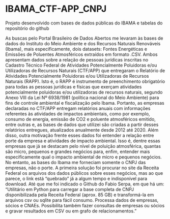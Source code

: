 # IBAMA_CTF-APP_CNPJ
Projeto desenvolvido com bases de dados públicas do IBAMA e tabelas do repositório do github

As buscas pelo Portal Brasileiro de Dados Abertos me levaram às bases de dados do Instituto do Meio Ambiente e dos Recursos Naturais Renováveis (Ibama), mais especificamente, dois datasets: Fontes Energéticas e Emissões de Poluentes Atmosféricos extraídos em formato .CSV. Ambos apresentam dados sobre a relação de pessoas jurídicas inscritas no Cadastro Técnico Federal de Atividades Potencialmente Poluidoras e/ou Utilizadoras de Recursos Naturais (CTF/APP) que entregaram o Relatório de Atividades Potencialmente Poluidoras e/ou Utilizadoras de Recursos Naturais (RAPP). Isto é, o RAPP é instrumento de preenchimento obrigatório para todas as pessoas jurídicas e físicas que exerçam atividades potencialmente poluidoras e/ou utilizadoras de recursos naturais, segundo Anexo VIII da Lei Nº 6938/1981 (política nacional do Meio Ambiente) para fins de controle ambiental e fiscalização pelo Ibama. Portanto, as empresas declaradas no CTF/APP entregam relatórios anuais com informações referentes às atividades de impactos ambientais, como por exemplo, consumo de energia, emissão de CO2 e poluente atmosféricos emitido, entre outras e, as bases de dados que utilizei são criadas a partir desses relatórios entregues, atualizados anualmente desde 2012 até 2020.
Além disso, outra motivação frente esses dados foi entender a relação entre porte da empresa e atividades de impacto ambiental. Isso é, dentre essas empresas que já se destacam pelo nível de poluição atmosférica, quantas são micro, pequenos e grandes negócios para, enfim, entender mais especificamente qual o impacto ambiental de micro e pequenos negócios.
No entanto, as bases do Ibama me forneciam somente o CNPJ das empresas, não o porte. A primeira solução foi procurar no site da Receita Federal os arquivos dos dados públicos sobre esses negócios, mas ao que parece, o link está “quebrado” já a algum tempo e indisponível para download. Até que me foi indicado o Github do Fabio Serpa, em que há um:
“Utilitário em Python para carregar a base completa de CNPJ disponibilizada pela Receita Federal (aprox. 85 GB) e transformá-la em arquivos csv ou sqlite para fácil consumo. Processa dados de empresas, sócios e CNAEs. Possibilita também fazer consultas de empresas ou sócios e gravar resultados em CSV ou em grafo de relacionamentos.”
